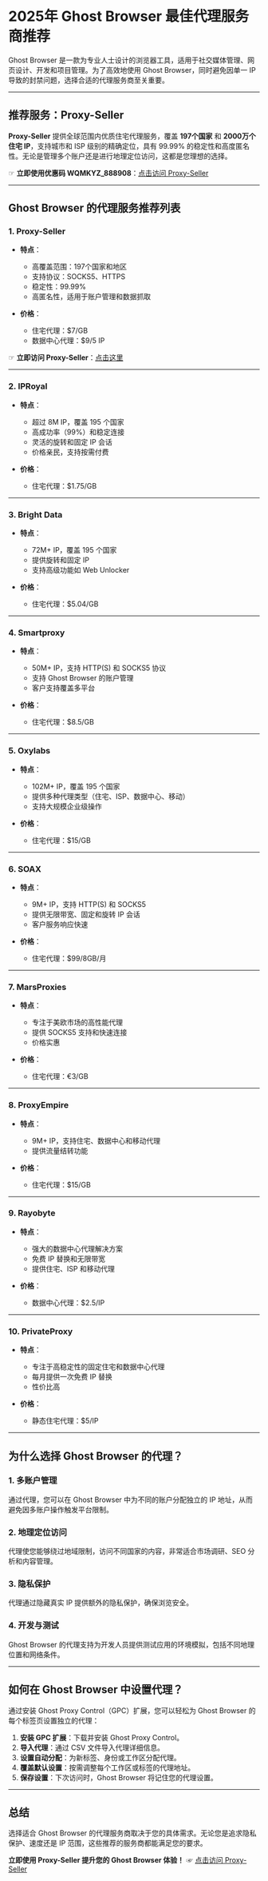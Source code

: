 # 2025年 Ghost Browser 最佳代理服务商推荐

Ghost Browser 是一款为专业人士设计的浏览器工具，适用于社交媒体管理、网页设计、开发和项目管理。为了高效地使用 Ghost Browser，同时避免因单一 IP 导致的封禁问题，选择合适的代理服务商至关重要。

---

## 推荐服务：Proxy-Seller

**Proxy-Seller** 提供全球范围内优质住宅代理服务，覆盖 **197个国家** 和 **2000万个住宅 IP**，支持城市和 ISP 级别的精确定位，具有 99.99% 的稳定性和高度匿名性。无论是管理多个账户还是进行地理定位访问，这都是您理想的选择。

☞ **立即使用优惠码 WQMKYZ_888908**：[点击访问 Proxy-Seller](https://bit.ly/proxy-seller-coupon)

---

## Ghost Browser 的代理服务推荐列表

### 1. Proxy-Seller

- **特点**：
  - 高覆盖范围：197个国家和地区
  - 支持协议：SOCKS5、HTTPS
  - 稳定性：99.99%
  - 高匿名性，适用于账户管理和数据抓取

- **价格**：
  - 住宅代理：$7/GB
  - 数据中心代理：$9/5 IP

☞ **立即访问 Proxy-Seller**：[点击这里](https://bit.ly/proxy-seller-coupon)

---

### 2. IPRoyal

- **特点**：
  - 超过 8M IP，覆盖 195 个国家
  - 高成功率（99%）和稳定连接
  - 灵活的旋转和固定 IP 会话
  - 价格亲民，支持按需付费

- **价格**：
  - 住宅代理：$1.75/GB

---

### 3. Bright Data

- **特点**：
  - 72M+ IP，覆盖 195 个国家
  - 提供旋转和固定 IP
  - 支持高级功能如 Web Unlocker

- **价格**：
  - 住宅代理：$5.04/GB

---

### 4. Smartproxy

- **特点**：
  - 50M+ IP，支持 HTTP(S) 和 SOCKS5 协议
  - 支持 Ghost Browser 的账户管理
  - 客户支持覆盖多平台

- **价格**：
  - 住宅代理：$8.5/GB

---

### 5. Oxylabs

- **特点**：
  - 102M+ IP，覆盖 195 个国家
  - 提供多种代理类型（住宅、ISP、数据中心、移动）
  - 支持大规模企业级操作

- **价格**：
  - 住宅代理：$15/GB

---

### 6. SOAX

- **特点**：
  - 9M+ IP，支持 HTTP(S) 和 SOCKS5
  - 提供无限带宽、固定和旋转 IP 会话
  - 客户服务响应快速

- **价格**：
  - 住宅代理：$99/8GB/月

---

### 7. MarsProxies

- **特点**：
  - 专注于美欧市场的高性能代理
  - 提供 SOCKS5 支持和快速连接
  - 价格实惠

- **价格**：
  - 住宅代理：€3/GB

---

### 8. ProxyEmpire

- **特点**：
  - 9M+ IP，支持住宅、数据中心和移动代理
  - 提供流量结转功能

- **价格**：
  - 住宅代理：$15/GB

---

### 9. Rayobyte

- **特点**：
  - 强大的数据中心代理解决方案
  - 免费 IP 替换和无限带宽
  - 提供住宅、ISP 和移动代理

- **价格**：
  - 数据中心代理：$2.5/IP

---

### 10. PrivateProxy

- **特点**：
  - 专注于高稳定性的固定住宅和数据中心代理
  - 每月提供一次免费 IP 替换
  - 性价比高

- **价格**：
  - 静态住宅代理：$5/IP

---

## 为什么选择 Ghost Browser 的代理？

### 1. 多账户管理

通过代理，您可以在 Ghost Browser 中为不同的账户分配独立的 IP 地址，从而避免因多账户操作触发平台限制。

### 2. 地理定位访问

代理使您能够绕过地域限制，访问不同国家的内容，非常适合市场调研、SEO 分析和内容管理。

### 3. 隐私保护

代理通过隐藏真实 IP 提供额外的隐私保护，确保浏览安全。

### 4. 开发与测试

Ghost Browser 的代理支持为开发人员提供测试应用的环境模拟，包括不同地理位置和网络条件。

---

## 如何在 Ghost Browser 中设置代理？

通过安装 Ghost Proxy Control（GPC）扩展，您可以轻松为 Ghost Browser 的每个标签页设置独立的代理：

1. **安装 GPC 扩展**：下载并安装 Ghost Proxy Control。
2. **导入代理**：通过 CSV 文件导入代理详细信息。
3. **设置自动分配**：为新标签、身份或工作区分配代理。
4. **覆盖默认设置**：按需调整每个工作区或标签的代理地址。
5. **保存设置**：下次访问时，Ghost Browser 将记住您的代理设置。

---

## 总结

选择适合 Ghost Browser 的代理服务商取决于您的具体需求。无论您是追求隐私保护、速度还是 IP 范围，这些推荐的服务商都能满足您的要求。

**立即使用 Proxy-Seller 提升您的 Ghost Browser 体验！**
☞ [点击访问 Proxy-Seller](https://bit.ly/proxy-seller-coupon)
